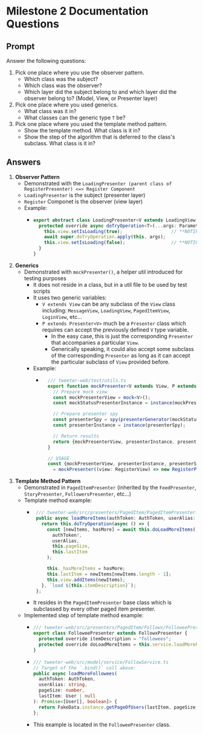 # Milestone 2 Documentation Questions

## Prompt
Answer the following questions:
1. Pick one place where you use the observer pattern.
    * Which class was the subject?
    * Which class was the observer?
    * Which layer did the subject belong to and which layer did the observer belong to? (Model, View, or Presenter layer)
1. Pick one place where you used generics.
    * What class was it in?
    * What classes can the generic type `T` be?
1. Pick one place where you used the template method pattern.
    * Show the template method. What class is it in?
    * Show the step of the algorithm that is deferred to the class's subclass. What class is it in?

## Answers

1. **Observer Pattern**
    * Demonstrated with the `LoadingPresenter (parent class of RegisterPresenter) <=> Register Component`
    * `LoadingPresenter` is the subject (presenter layer)
    * `Register` Componet is the observer (view layer)
    * Example:
        * ```ts
          export abstract class LoadingPresenter<V extends LoadingView, U> extends ServicePresenter<V, U> {
            protected override async doTryOperation<T>(...args: Parameters<Presenter<V>["doTryOperation"]>): Promise<T | void> {
              this.view.setIsLoading(true);                  // **NOTIFY OBSERVER**
              await super.doTryOperation.apply(this, args);
              this.view.setIsLoading(false);                 // **NOTIFY OBSERVER**
            }
          }
          ```
1. **Generics**
    * Demonstrated with `mockPresenter()`, a helper util introduced for testing purposes
        * It does not reside in a class, but in a util file to be used by test scripts
        * It uses two generic variables:
            * `V extends View` can be any subclass of the `View` class including: `MessageView`, `LoadingView`, `PagedItemView`, `LoginView`, etc...
            * `P extends Presenter<V>` much be a `Presenter` class which requires can accept the previously defined `V` type variable.
                * In the easy case, this is just the corresponding `Presenter` that accompanies a particular `View`.
                * Generically speaking, it could also accept some subclass of the corresponding `Presenter` as long as it can accept the particular subclass of `View` provided before.
        * Example:
            * ```ts
                /// tweeter-web/test/utils.ts
                export function mockPresenter<V extends View, P extends Presenter<V>>(presenterGenerator: (view: V) => P) {
                  // Prepare mock view
                  const mockPresenterView = mock<V>();
                  const mockStatusPresenterInstance = instance(mockPresenterView) as V;

                  // Prepare presenter spy
                  const presenterSpy = spy(presenterGenerator(mockStatusPresenterInstance));
                  const presenterInstance = instance(presenterSpy);

                  // Return results
                  return {mockPresenterView, presenterInstance, presenterSpy};
                }

                // USAGE
                const {mockPresenterView, presenterInstance, presenterSpy}
                  = mockPresenter((view: RegisterView) => new RegisterPresenter(view));
              ```
1. **Template Method Pattern**
    * Demonstrated in `PagedItemPresenter` (inherited by the `FeedPresenter`, `StoryPresenter`, `FollowersPresenter`, etc...)
    * Template method example:
       * ```ts
          /// tweeter-web/src/presenters/PagedItem/PagedItemPresenter.ts
          public async loadMoreItems(authToken: AuthToken, userAlias: string) {
            return this.doTryOperation(async () => {
              const [newItems, hasMore] = await this.doLoadMoreItems(        // **DELEGATES TO AN ABSTRACT METHOD IMPLEMENTED BY CHILD CLASSES**
                authToken!,
                userAlias,
                this.pageSize,
                this.lastItem
              );

              this._hasMoreItems = hasMore;
              this.lastItem = newItems[newItems.length - 1];
              this.view.addItems(newItems);
            }, `load ${this.itemDescription}`);
          };
         ```
        * It resides in the `PagedItemPresenter` base class which is subclassed by every other paged item presenter.
    * Implemented step of template method example:
        * ```ts
          /// tweeter-web/src/presenters/PagedItem/Followx/FolloweePresenter.ts
          export class FolloweePresenter extends FollowxPresenter {
            protected override itemDescription = "followees";
            protected override doLoadMoreItems = this.service.loadMoreFollowees.bind(this);  // **IMPLEMENTS THE REQUIRED, ABSTRACT METHOD**
          }
          ```
        * ```ts
          /// tweeter-web/src/model/service/FollowService.ts
          // Target of the `.bind()` call above:
          public async loadMoreFollowees(
            authToken: AuthToken,
            userAlias: string,
            pageSize: number,
            lastItem: User | null
          ): Promise<[User[], boolean]> {
            return FakeData.instance.getPageOfUsers(lastItem, pageSize, userAlias);
          };
          ```
        * This example is located in the `FolloweePresenter` class.
